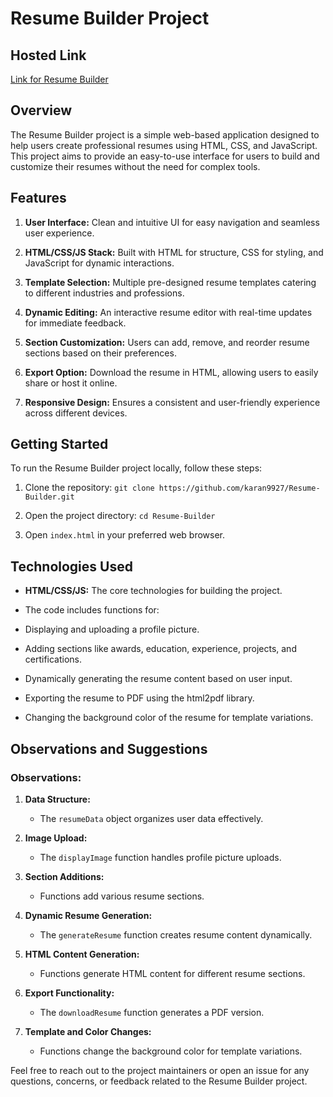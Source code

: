 # Resume Builder Project
## Hosted Link
[Link for Resume Builder](https://karan9927.github.io/Team-2-Projects/Resume-Builder/)
## Overview

The Resume Builder project is a simple web-based application designed to help users create professional resumes using HTML, CSS, and JavaScript. This project aims to provide an easy-to-use interface for users to build and customize their resumes without the need for complex tools.

## Features

1. **User Interface:** Clean and intuitive UI for easy navigation and seamless user experience.

2. **HTML/CSS/JS Stack:** Built with HTML for structure, CSS for styling, and JavaScript for dynamic interactions.

3. **Template Selection:** Multiple pre-designed resume templates catering to different industries and professions.

4. **Dynamic Editing:** An interactive resume editor with real-time updates for immediate feedback.

5. **Section Customization:** Users can add, remove, and reorder resume sections based on their preferences.

6. **Export Option:** Download the resume in HTML, allowing users to easily share or host it online.

7. **Responsive Design:** Ensures a consistent and user-friendly experience across different devices.

## Getting Started

To run the Resume Builder project locally, follow these steps:

1. Clone the repository: `git clone https://github.com/karan9927/Resume-Builder.git`

2. Open the project directory: `cd Resume-Builder`

3. Open `index.html` in your preferred web browser.

## Technologies Used

- **HTML/CSS/JS:** The core technologies for building the project.
- The code includes functions for:

- Displaying and uploading a profile picture.
- Adding sections like awards, education, experience, projects, and certifications.
- Dynamically generating the resume content based on user input.
- Exporting the resume to PDF using the html2pdf library.
- Changing the background color of the resume for template variations.

## Observations and Suggestions

### Observations:

1. **Data Structure:**
   - The `resumeData` object organizes user data effectively.

2. **Image Upload:**
   - The `displayImage` function handles profile picture uploads.

3. **Section Additions:**
   - Functions add various resume sections.

4. **Dynamic Resume Generation:**
   - The `generateResume` function creates resume content dynamically.

5. **HTML Content Generation:**
   - Functions generate HTML content for different resume sections.

6. **Export Functionality:**
   - The `downloadResume` function generates a PDF version.

7. **Template and Color Changes:**
   - Functions change the background color for template variations.


Feel free to reach out to the project maintainers or open an issue for any questions, concerns, or feedback related to the Resume Builder project.
